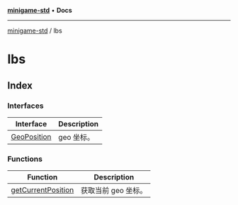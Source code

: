 [**minigame-std**](../../README.md) • **Docs**

***

[minigame-std](../../README.md) / lbs

# lbs

## Index

### Interfaces

| Interface | Description |
| ------ | ------ |
| [GeoPosition](interfaces/GeoPosition.md) | geo 坐标。 |

### Functions

| Function | Description |
| ------ | ------ |
| [getCurrentPosition](functions/getCurrentPosition.md) | 获取当前 geo 坐标。 |
